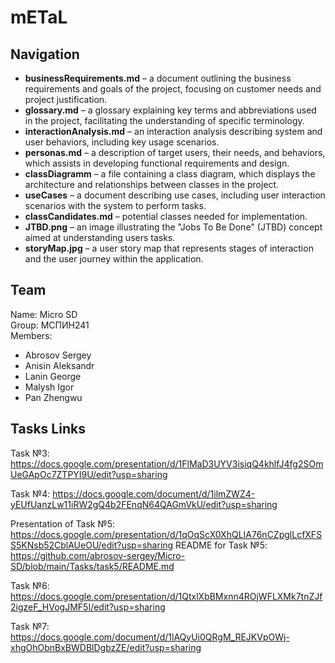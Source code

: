 # mETaL

## Navigation

- **businessRequirements.md** – a document outlining the business requirements and goals of the project, focusing on customer needs and project justification.
- **glossary.md** – a glossary explaining key terms and abbreviations used in the project, facilitating the understanding of specific terminology.
- **interactionAnalysis.md** – an interaction analysis describing system and user behaviors, including key usage scenarios.
- **personas.md** – a description of target users, their needs, and behaviors, which assists in developing functional requirements and design.
- **classDiagramm** – a file containing a class diagram, which displays the architecture and relationships between classes in the project.
- **useCases** – a document describing use cases, including user interaction scenarios with the system to perform tasks.
- **classCandidates.md** – potential classes needed for implementation.
- **JTBD.png** – an image illustrating the "Jobs To Be Done" (JTBD) concept aimed at understanding users tasks.
- **storyMap.jpg** – a user story map that represents stages of interaction and the user journey within the application.

## Team

Name: Micro SD<br/>
Group: МСПИН241<br/>
Members:
   * Abrosov Sergey  
   * Anisin Aleksandr  
   * Lanin George  
   * Malysh Igor  
   * Pan Zhengwu

## Tasks Links

Task №3: https://docs.google.com/presentation/d/1FlMaD3UYV3isiqQ4khlfJ4fg2SOmUeGApOc7ZTPYI9U/edit?usp=sharing

Task №4: https://docs.google.com/document/d/1ilmZWZ4-yEUfUanzLw11iRW2gQ4b2FEnqN64QAGmVkU/edit?usp=sharing

Presentation of Task №5: https://docs.google.com/presentation/d/1qOqScX0XhQLIA76nCZpglLcfXFSS5KNsb52CblAUeOU/edit?usp=sharing
README for Task №5: https://github.com/abrosov-sergey/Micro-SD/blob/main/Tasks/task5/README.md

Task №6: https://docs.google.com/presentation/d/1QtxlXbBMxnn4ROjWFLXMk7tnZJf2igzeF_HVogJMF5I/edit?usp=sharing

Task №7: https://docs.google.com/document/d/1lAQyUi0QRgM_REJKVpOWj-xhgOhObnBxBWDBlDgbzZE/edit?usp=sharing